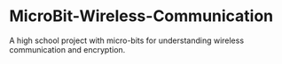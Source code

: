 # MicroBit-Wireless-Communication
 A high school project with micro-bits for understanding wireless communication and encryption.
